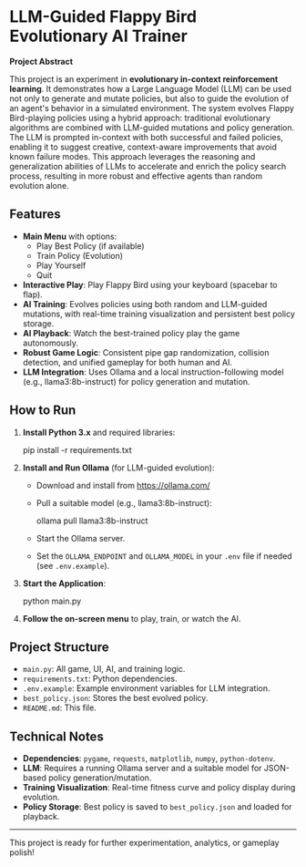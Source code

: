 # LLM-Guided Flappy Bird Evolutionary AI Trainer

**Project Abstract**

This project is an experiment in **evolutionary in-context reinforcement learning**. It demonstrates how a Large Language Model (LLM) can be used not only to generate and mutate policies, but also to guide the evolution of an agent's behavior in a simulated environment. The system evolves Flappy Bird-playing policies using a hybrid approach: traditional evolutionary algorithms are combined with LLM-guided mutations and policy generation. The LLM is prompted in-context with both successful and failed policies, enabling it to suggest creative, context-aware improvements that avoid known failure modes. This approach leverages the reasoning and generalization abilities of LLMs to accelerate and enrich the policy search process, resulting in more robust and effective agents than random evolution alone.

## Features
- **Main Menu** with options:
  - Play Best Policy (if available)
  - Train Policy (Evolution)
  - Play Yourself
  - Quit
- **Interactive Play**: Play Flappy Bird using your keyboard (spacebar to flap).
- **AI Training**: Evolves policies using both random and LLM-guided mutations, with real-time training visualization and persistent best policy storage.
- **AI Playback**: Watch the best-trained policy play the game autonomously.
- **Robust Game Logic**: Consistent pipe gap randomization, collision detection, and unified gameplay for both human and AI.
- **LLM Integration**: Uses Ollama and a local instruction-following model (e.g., llama3:8b-instruct) for policy generation and mutation.

## How to Run

1. **Install Python 3.x** and required libraries:

    pip install -r requirements.txt

2. **Install and Run Ollama** (for LLM-guided evolution):
   - Download and install from https://ollama.com/
   - Pull a suitable model (e.g., llama3:8b-instruct):

        ollama pull llama3:8b-instruct

   - Start the Ollama server.
   - Set the `OLLAMA_ENDPOINT` and `OLLAMA_MODEL` in your `.env` file if needed (see `.env.example`).

3. **Start the Application**:

    python main.py

4. **Follow the on-screen menu** to play, train, or watch the AI.

## Project Structure
- `main.py`: All game, UI, AI, and training logic.
- `requirements.txt`: Python dependencies.
- `.env.example`: Example environment variables for LLM integration.
- `best_policy.json`: Stores the best evolved policy.
- `README.md`: This file.

## Technical Notes
- **Dependencies**: `pygame`, `requests`, `matplotlib`, `numpy`, `python-dotenv`.
- **LLM**: Requires a running Ollama server and a suitable model for JSON-based policy generation/mutation.
- **Training Visualization**: Real-time fitness curve and policy display during evolution.
- **Policy Storage**: Best policy is saved to `best_policy.json` and loaded for playback.

---

This project is ready for further experimentation, analytics, or gameplay polish!
